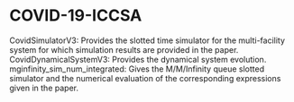 # COVID-19-ICCSA

CovidSimulatorV3: Provides the slotted time simulator for the multi-facility system for which simulation results are provided in the paper.
CovidDynamicalSystemV3: Provides the dynamical system evolution.
mginfinity_sim_num_integrated: Gives the M/M/Infinity queue slotted simulator and the numerical evaluation of the corresponding expressions given in the paper.
